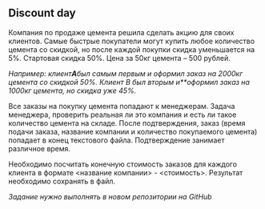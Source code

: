 ## Discount day


Компания по продаже цемента решила сделать акцию для своих клиентов. Самые быстрые покупатели могут купить любое количество цемента со скидкой, но после каждой покупки скидка уменьшается на 5%. Стартовая скидка 50%. Цена за 50кг цемента – 500 рублей.

*Например: клиент**A**был самым первым и оформил заказ на 2000кг цемента со скидкой 50%. Клиент* *B был вторым и**оформил заказ на 1000кг цемента, но скидка уже 45%.*

Все заказы на покупку цемента попадают к менеджерам. Задача менеджера, проверить реальная ли это компания и есть ли такое количество цемента на складе. После подтверждения, заказ (время подачи заказа, название компании и количество покупаемого цемента) попадает в конец текстового файла. Подтверждение занимает различное время.

Необходимо посчитать конечную стоимость заказов для каждого клиента в формате <название компании> - <стоимость>. Результат необходимо сохранять в файл.

*Задание нужно выполнять в новом репозитории на* *GitHub*
